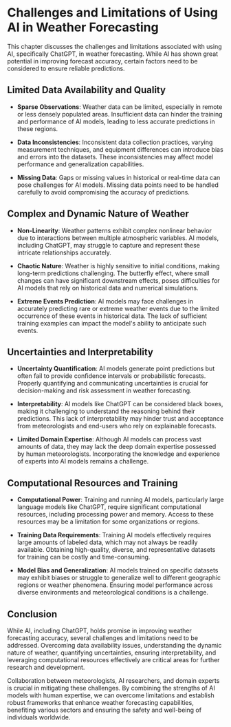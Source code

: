Challenges and Limitations of Using AI in Weather Forecasting
=============================================================

This chapter discusses the challenges and limitations associated with using AI, specifically ChatGPT, in weather forecasting. While AI has shown great potential in improving forecast accuracy, certain factors need to be considered to ensure reliable predictions.

Limited Data Availability and Quality
-------------------------------------

* **Sparse Observations**: Weather data can be limited, especially in remote or less densely populated areas. Insufficient data can hinder the training and performance of AI models, leading to less accurate predictions in these regions.

* **Data Inconsistencies**: Inconsistent data collection practices, varying measurement techniques, and equipment differences can introduce bias and errors into the datasets. These inconsistencies may affect model performance and generalization capabilities.

* **Missing Data**: Gaps or missing values in historical or real-time data can pose challenges for AI models. Missing data points need to be handled carefully to avoid compromising the accuracy of predictions.

Complex and Dynamic Nature of Weather
-------------------------------------

* **Non-Linearity**: Weather patterns exhibit complex nonlinear behavior due to interactions between multiple atmospheric variables. AI models, including ChatGPT, may struggle to capture and represent these intricate relationships accurately.

* **Chaotic Nature**: Weather is highly sensitive to initial conditions, making long-term predictions challenging. The butterfly effect, where small changes can have significant downstream effects, poses difficulties for AI models that rely on historical data and numerical simulations.

* **Extreme Events Prediction**: AI models may face challenges in accurately predicting rare or extreme weather events due to the limited occurrence of these events in historical data. The lack of sufficient training examples can impact the model's ability to anticipate such events.

Uncertainties and Interpretability
----------------------------------

* **Uncertainty Quantification**: AI models generate point predictions but often fail to provide confidence intervals or probabilistic forecasts. Properly quantifying and communicating uncertainties is crucial for decision-making and risk assessment in weather forecasting.

* **Interpretability**: AI models like ChatGPT can be considered black boxes, making it challenging to understand the reasoning behind their predictions. This lack of interpretability may hinder trust and acceptance from meteorologists and end-users who rely on explainable forecasts.

* **Limited Domain Expertise**: Although AI models can process vast amounts of data, they may lack the deep domain expertise possessed by human meteorologists. Incorporating the knowledge and experience of experts into AI models remains a challenge.

Computational Resources and Training
------------------------------------

* **Computational Power**: Training and running AI models, particularly large language models like ChatGPT, require significant computational resources, including processing power and memory. Access to these resources may be a limitation for some organizations or regions.

* **Training Data Requirements**: Training AI models effectively requires large amounts of labeled data, which may not always be readily available. Obtaining high-quality, diverse, and representative datasets for training can be costly and time-consuming.

* **Model Bias and Generalization**: AI models trained on specific datasets may exhibit biases or struggle to generalize well to different geographic regions or weather phenomena. Ensuring model performance across diverse environments and meteorological conditions is a challenge.

Conclusion
----------

While AI, including ChatGPT, holds promise in improving weather forecasting accuracy, several challenges and limitations need to be addressed. Overcoming data availability issues, understanding the dynamic nature of weather, quantifying uncertainties, ensuring interpretability, and leveraging computational resources effectively are critical areas for further research and development.

Collaboration between meteorologists, AI researchers, and domain experts is crucial in mitigating these challenges. By combining the strengths of AI models with human expertise, we can overcome limitations and establish robust frameworks that enhance weather forecasting capabilities, benefiting various sectors and ensuring the safety and well-being of individuals worldwide.
